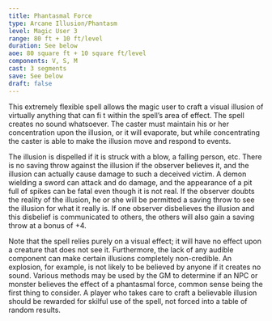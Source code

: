 ```yaml
---
title: Phantasmal Force
type: Arcane Illusion/Phantasm
level: Magic User 3
range: 80 ft + 10 ft/level
duration: See below
aoe: 80 square ft + 10 square ft/level
components: V, S, M
cast: 3 segments
save: See below
draft: false
---
```


This extremely flexible spell allows the magic user to craft a visual illusion of virtually anything that can fi t within the spell’s area of effect. The spell creates no sound whatsoever. The caster must maintain his or her concentration upon the illusion, or it will evaporate, but while concentrating the caster is able to make the illusion move and respond to events.

The illusion is dispelled if it is struck with a blow, a falling person, etc. There is no saving throw against the illusion if the observer believes it, and the illusion can actually cause damage to such a deceived victim. A demon wielding a sword can attack and do damage, and the appearance of a pit full of spikes can be fatal even though it is not real. If the observer doubts the reality of the illusion, he or she will be permitted a saving throw to see the illusion for what it really is. If one observer disbelieves the illusion and this disbelief is communicated to others, the others will also gain a saving throw at a bonus of +4.

Note that the spell relies purely on a visual effect; it will have no effect upon a creature that does not see it. Furthermore, the lack of any audible component can make certain illusions completely non-credible. An explosion, for example, is not likely to be believed by anyone if it creates no sound. Various methods may be used by the GM to determine if an NPC or monster believes the effect of a phantasmal force, common sense being the first thing to consider. A player who takes care to craft a believable illusion should be rewarded for skilful use of the spell, not forced into a table of random results.
